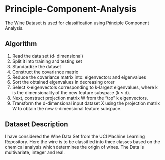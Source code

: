 # Principle-Component-Analysis
The Wine Dataset is used for classification using Principle Component Analysis. 

## Algorithm
1. Read the data set (d- dimensional)
2. Split it into training and testing set
3. Standardize the dataset
4. Construct the covariance matrix
5. Reduce the covariance matrix into: eigenvectors and eigenvalues
6. Sort the obtained eigenvalues in decreasing order
7. Select k-eigenvectors corresponding to k-largest eigenvalues, where k is the dimensionality of the new feature subspace (k ≤ d).
8. Next, construct projection matrix W from the “top” k eigenvectors.
9. Transform the d-dimensional input dataset X using the projection matrix W to obtain the new k-dimensional feature subspace.

## Dataset Description
I have considered the Wine Data Set from the UCI Machine Learning Repository. Here the wine is to be classified into three classes based on the chemical analysis which determines the origin of wines. The Data is multivariate, integer and real.
